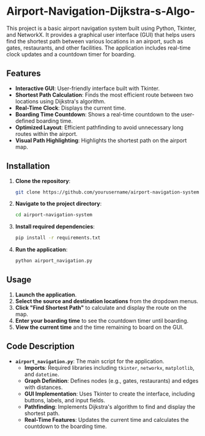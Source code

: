 # Airport-Navigation-Dijkstra-s-Algo-

This project is a basic airport navigation system built using Python, Tkinter, and NetworkX. It provides a graphical user interface (GUI) that helps users find the shortest path between various locations in an airport, such as gates, restaurants, and other facilities. The application includes real-time clock updates and a countdown timer for boarding.

## Features

- **Interactive GUI**: User-friendly interface built with Tkinter.
- **Shortest Path Calculation**: Finds the most efficient route between two locations using Dijkstra's algorithm.
- **Real-Time Clock**: Displays the current time.
- **Boarding Time Countdown**: Shows a real-time countdown to the user-defined boarding time.
- **Optimized Layout**: Efficient pathfinding to avoid unnecessary long routes within the airport.
- **Visual Path Highlighting**: Highlights the shortest path on the airport map.

## Installation

1. **Clone the repository**:
   ```bash
   git clone https://github.com/yourusername/airport-navigation-system.git
   ```
2. **Navigate to the project directory**:
   ```bash
   cd airport-navigation-system
   ```
3. **Install required dependencies**:
   ```bash
   pip install -r requirements.txt
   ```
4. **Run the application**:
   ```bash
   python airport_navigation.py
   ```

## Usage

1. **Launch the application**.
2. **Select the source and destination locations** from the dropdown menus.
3. **Click "Find Shortest Path"** to calculate and display the route on the map.
4. **Enter your boarding time** to see the countdown timer until boarding.
5. **View the current time** and the time remaining to board on the GUI.

## Code Description

- **`airport_navigation.py`**: The main script for the application.
  - **Imports**: Required libraries including `tkinter`, `networkx`, `matplotlib`, and `datetime`.
  - **Graph Definition**: Defines nodes (e.g., gates, restaurants) and edges with distances.
  - **GUI Implementation**: Uses Tkinter to create the interface, including buttons, labels, and input fields.
  - **Pathfinding**: Implements Dijkstra's algorithm to find and display the shortest path.
  - **Real-Time Features**: Updates the current time and calculates the countdown to the boarding time.



